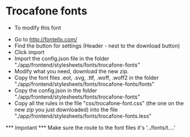 # Trocafone fonts

* To modify this font 
- Go to http://fontello.com/
- Find the button for settings (Header - nest to the download button)
- Click import
- Import the config.json file in the folder "./app/frontend/stylesheets/fonts/trocafone-fonts"
- Modify what you need, download the new zip.
- Copy the font files .eot, .svg, .ttf, .woff, .woff2 in the folder "./app/frontend/stylesheets/fonts/trocafone-fonts/fonts"
- Copy the config.json in the folder "./app/frontend/stylesheets/fonts/trocafone-fonts"
- Copy all the rules in the file "css/trocafone-font.css" (the one on the new zip you just downloaded) into the file  "./app/frontend/stylesheets/fonts/trocafone-fonts.less"

*** Impotant *** 
Make sure the route to the font files it's '../fonts/t....'



